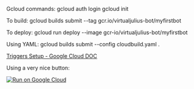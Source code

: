 Gcloud commands:
gcloud auth login
gcloud init

To build:
gcloud builds submit --tag gcr.io/virtualjulius-bot/myfirstbot

To deploy:
gcloud run deploy --image gcr-io/virtualjulius-bot/myfirstbot

Using YAML:
gcloud builds submit --config cloudbuild.yaml .

[Triggers Setup - Google Cloud DOC](https://cloud.google.com/source-repositories/docs/quickstart-triggering-builds-with-source-repositories#create_a_build_trigger)

Using a very nice button:

[![Run on Google Cloud](https://storage.googleapis.com/cloudrun/button.svg)](https://console.cloud.google.com/cloudshell/editor?shellonly=true&cloudshell_image=gcr.io/cloudrun/button&cloudshell_git_repo=https://github.com/wilson-boca/virtualjulius-bot)